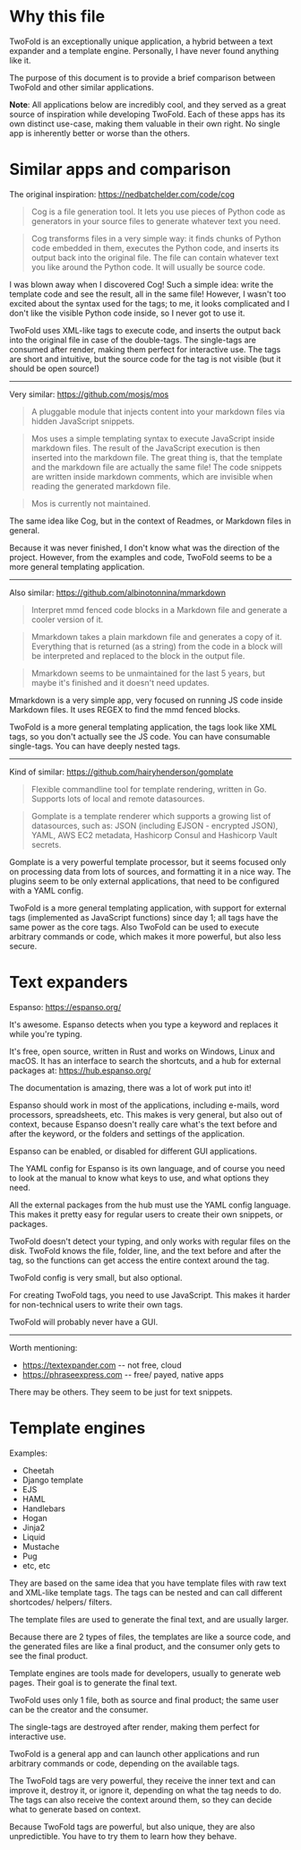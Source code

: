 # Why this file

TwoFold is an exceptionally unique application, a hybrid between a text expander
and a template engine. Personally, I have never found anything like it.

The purpose of this document is to provide a brief comparison between TwoFold
and other similar applications.

**Note**: All applications below are incredibly cool, and they served as a great
source of inspiration while developing TwoFold. Each of these apps has its own
distinct use-case, making them valuable in their own right. No single app is
inherently better or worse than the others.

# Similar apps and comparison

The original inspiration: https://nedbatchelder.com/code/cog

> Cog is a file generation tool. It lets you use pieces of Python code as
> generators in your source files to generate whatever text you need.

> Cog transforms files in a very simple way: it finds chunks of Python code
> embedded in them, executes the Python code, and inserts its output back into
> the original file. The file can contain whatever text you like around the
> Python code. It will usually be source code.

I was blown away when I discovered Cog! Such a simple idea: write the template
code and see the result, all in the same file! However, I wasn't too excited
about the syntax used for the tags; to me, it looks complicated and I don't like
the visible Python code inside, so I never got to use it.

TwoFold uses XML-like tags to execute code, and inserts the output back into the
original file in case of the double-tags. The single-tags are consumed after
render, making them perfect for interactive use. The tags are short and
intuitive, but the source code for the tag is not visible (but it should be open
source!)

---

Very similar: https://github.com/mosjs/mos

> A pluggable module that injects content into your markdown files via hidden
> JavaScript snippets.

> Mos uses a simple templating syntax to execute JavaScript inside markdown
> files. The result of the JavaScript execution is then inserted into the
> markdown file. The great thing is, that the template and the markdown file are
> actually the same file! The code snippets are written inside markdown
> comments, which are invisible when reading the generated markdown file.

> Mos is currently not maintained.

The same idea like Cog, but in the context of Readmes, or Markdown files in
general.

Because it was never finished, I don't know what was the direction of the
project. However, from the examples and code, TwoFold seems to be a more general
templating application.

---

Also similar: https://github.com/albinotonnina/mmarkdown

> Interpret mmd fenced code blocks in a Markdown file and generate a cooler
> version of it.

> Mmarkdown takes a plain markdown file and generates a copy of it. Everything
> that is returned (as a string) from the code in a block will be interpreted
> and replaced to the block in the output file.

> Mmarkdown seems to be unmaintained for the last 5 years, but maybe it's
> finished and it doesn't need updates.

Mmarkdown is a very simple app, very focused on running JS code inside Markdown
files. It uses REGEX to find the mmd fenced blocks.

TwoFold is a more general templating application, the tags look like XML tags,
so you don't actually see the JS code. You can have consumable single-tags. You
can have deeply nested tags.

---

Kind of similar: https://github.com/hairyhenderson/gomplate

> Flexible commandline tool for template rendering, written in Go. Supports lots
> of local and remote datasources.

> Gomplate is a template renderer which supports a growing list of datasources,
> such as: JSON (including EJSON - encrypted JSON), YAML, AWS EC2 metadata,
> Hashicorp Consul and Hashicorp Vault secrets.

Gomplate is a very powerful template processor, but it seems focused only on
processing data from lots of sources, and formatting it in a nice way. The
plugins seem to be only external applications, that need to be configured with a
YAML config.

TwoFold is a more general templating application, with support for external tags
(implemented as JavaScript functions) since day 1; all tags have the same power
as the core tags. Also TwoFold can be used to execute arbitrary commands or
code, which makes it more powerful, but also less secure.

# Text expanders

Espanso: https://espanso.org/

It's awesome. Espanso detects when you type a keyword and replaces it while
you're typing.

It's free, open source, written in Rust and works on Windows, Linux and macOS.
It has an interface to search the shortcuts, and a hub for external packages at:
https://hub.espanso.org/

The documentation is amazing, there was a lot of work put into it!

Espanso should work in most of the applications, including e-mails, word
processors, spreadsheets, etc. This makes is very general, but also out of
context, because Espanso doesn't really care what's the text before and after
the keyword, or the folders and settings of the application.

Espanso can be enabled, or disabled for different GUI applications.

The YAML config for Espanso is its own language, and of course you need to look
at the manual to know what keys to use, and what options they need.

All the external packages from the hub must use the YAML config language. This
makes it pretty easy for regular users to create their own snippets, or
packages.

TwoFold doesn't detect your typing, and only works with regular files on the
disk. TwoFold knows the file, folder, line, and the text before and after the
tag, so the functions can get access the entire context around the tag.

TwoFold config is very small, but also optional.

For creating TwoFold tags, you need to use JavaScript. This makes it harder for
non-technical users to write their own tags.

TwoFold will probably never have a GUI.

---

Worth mentioning:

- https://textexpander.com -- not free, cloud
- https://phraseexpress.com -- free/ payed, native apps

There may be others. They seem to be just for text snippets.

# Template engines

Examples:

- Cheetah
- Django template
- EJS
- HAML
- Handlebars
- Hogan
- Jinja2
- Liquid
- Mustache
- Pug
- etc, etc

They are based on the same idea that you have template files with raw text and
XML-like template tags. The tags can be nested and can call different
shortcodes/ helpers/ filters.

The template files are used to generate the final text, and are usually larger.

Because there are 2 types of files, the templates are like a source code, and
the generated files are like a final product, and the consumer only gets to see
the final product.

Template engines are tools made for developers, usually to generate web pages.
Their goal is to generate the final text.

TwoFold uses only 1 file, both as source and final product; the same user can be
the creator and the consumer.

The single-tags are destroyed after render, making them perfect for interactive
use.

TwoFold is a general app and can launch other applications and run arbitrary
commands or code, depending on the available tags.

The TwoFold tags are very powerful, they receive the inner text and can improve
it, destroy it, or ignore it, depending on what the tag needs to do. The tags
can also receive the context around them, so they can decide what to generate
based on context.

Because TwoFold tags are powerful, but also unique, they are also unpredictible.
You have to try them to learn how they behave.
